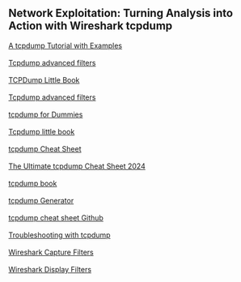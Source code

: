## Network Exploitation: Turning Analysis into Action with Wireshark tcpdump 

[A tcpdump Tutorial with Examples](https://danielmiessler.com/p/tcpdump/)
<br></br>
[Tcpdump advanced filters](https://blog.wains.be/2007/2007-10-01-tcpdump-advanced-filters/)
<br></br>
[TCPDump Little Book](https://nanxiao.github.io/tcpdump-little-book/)
<br></br>
[Tcpdump advanced filters](https://blog.wains.be/2007/2007-10-01-tcpdump-advanced-filters/)
<br></br>
[tcpdump for Dummies](http://www.alexonlinux.com/tcpdump-for-dummies)
<br></br>
[Tcpdump little book](https://nanxiao.github.io/tcpdump-little-book/)
<br></br>
[tcpdump Cheat Sheet](https://cdn.comparitech.com/wp-content/uploads/2019/06/tcpdump-cheat-sheet-1.pdf)
<br></br>
[The Ultimate tcpdump Cheat Sheet 2024](https://www.stationx.net/tcpdump-cheat-sheet/)
<br></br>
[tcpdump book](https://jvns.ca/tcpdump-zine.pdf)
<br></br>
[tcpdump Generator](https://jackstromberg.com/tcpdump-generator/)
<br></br>
[tcpdump cheat sheet Github](https://gist.github.com/githubfoam/faf79c204ae678e3ee3619935bed1dba)
<br></br>
[Troubleshooting with tcpdump](https://2018-agility-tcpdump-and-wireshark.readthedocs.io/en/latest/class1/class1.html)
<br></br>
[Wireshark Capture Filters](https://wiki.wireshark.org/CaptureFilters)
<br></br>
[Wireshark Display Filters](https://wiki.wireshark.org/DisplayFilters)
<br></br>
[]()
<br></br>
[]()
<br></br>
[]()
<br></br>
[]()
<br></br>
[]()
<br></br>
[]()
<br></br>
[]()
<br></br>
[]()
<br></br>
[]()
<br></br>
[]()
<br></br>
[]()
<br></br>
[]()
<br></br>
[]()
<br></br>
[]()
<br></br>

